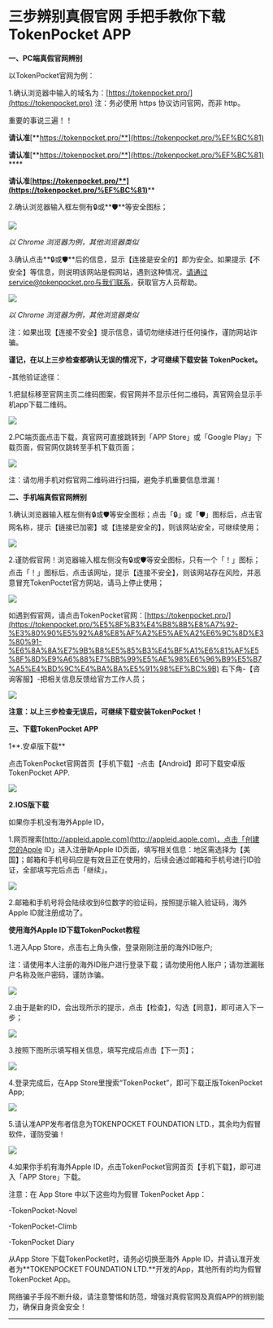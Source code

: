 # 三步辨别真假官网 手把手教你下载TokenPocket APP

**一、PC端真假官网辨别**

以TokenPocket官网为例：

1.确认浏览器中输入的域名为：[https://tokenpocket.pro/](https://tokenpocket.pro) 注：务必使用 https 协议访问官网，而非 http。

重要的事说三遍！！&#x20;

**请认准**[**https://tokenpocket.pro/**](https://tokenpocket.pro/%EF%BC%81)

**请认准**[**https://tokenpocket.pro/**](https://tokenpocket.pro/%EF%BC%81) ****&#x20;

**请认准**[**https://tokenpocket.pro/**](https://tokenpocket.pro/%EF%BC%81)****

2.确认浏览器输入框左侧有🔒或**🛡️**等安全图标；

![](<../../.gitbook/assets/1 (35) (1).png>)



_以 Chrome 浏览器为例，其他浏览器类似_

3.确认点击**🔒或🛡️**后的信息，显示【连接是安全的】即为安全。如果提示【不安全】等信息，则说明该网站是假网站，遇到这种情况，请通过service@tokenpocket.pro与我们联系，获取官方人员帮助。

![](<../../.gitbook/assets/2 (22).png>)



_以 Chrome 浏览器为例，其他浏览器类似_

注：如果出现【连接不安全】提示信息，请切勿继续进行任何操作，谨防网站诈骗。

**谨记，在以上三步检查都确认无误的情况下，才可继续下载安装** **TokenPocket。**

\-其他验证途径：

1.把鼠标移至官网主页二维码图案，假官网并不显示任何二维码，真官网会显示手机app下载二维码。

![](<../../.gitbook/assets/三步辨别真假官网 手把手教你下载TokenPocket APP.png>)

2.PC端页面点击下载，真官网可直接跳转到「APP Store」或「Google Play」下载页面，假官网仅跳转至手机下载页面；

![](<../../.gitbook/assets/4 (12) (1).png>)

注：请勿用手机对假官网二维码进行扫描，避免手机重要信息泄漏！

**二、手机端真假官网辨别**

1.确认浏览器输入框左侧有🔒或🛡️等安全图标；点击「🔒」或「🛡️」图标后，点击官网名称，提示【链接已加密】或【连接是安全的】，则该网站安全，可继续使用；

![](<../../.gitbook/assets/5 (9) (1).png>)

2.谨防假官网！浏览器输入框左侧没有🔒或🛡️等安全图标，只有一个「！」图标；点击「！」图标后，点击该网址，提示【连接不安全】，则该网站存在风险，并恶意冒充TokenPoctet官方网站，请马上停止使用；

![](<../../.gitbook/assets/6 (6) (1).png>)

如遇到假官网，请点击TokenPocket官网：[https://tokenpocket.pro/](https://tokenpocket.pro/%E5%8F%B3%E4%B8%8B%E8%A7%92-%E3%80%90%E5%92%A8%E8%AF%A2%E5%AE%A2%E6%9C%8D%E3%80%91-%E6%8A%8A%E7%9B%B8%E5%85%B3%E4%BF%A1%E6%81%AF%E5%8F%8D%E9%A6%88%E7%BB%99%E5%AE%98%E6%96%B9%E5%B7%A5%E4%BD%9C%E4%BA%BA%E5%91%98%EF%BC%9B) 右下角-【咨询客服】-把相关信息反馈给官方工作人员；

![](<../../.gitbook/assets/7 (3) (1).png>)

**注意：以上三步检查无误后，可继续下载安装TokenPocket！**

**三、下载TokenPocket APP**

1**.安卓版下载**

点击TokenPocket官网首页【手机下载】-点击【Android】即可下载安卓版TokenPocket APP.

![](<../../.gitbook/assets/8 (2) (1).png>)

**2.IOS版下载**

如果你手机没有海外Apple ID，

1.网页搜索[http://appleid.apple.com](http://appleid.apple.com)，点击「创建您的Apple ID」进入注册新Apple ID页面，填写相关信息：地区需选择为【美国】；邮箱和手机号码应是有效且正在使用的，后续会通过邮箱和手机号进行ID验证，全部填写完后点击「继续」。

![](<../../.gitbook/assets/9 (4) (1).png>)

2.邮箱和手机号将会陆续收到6位数字的验证码，按照提示输入验证码，海外Apple ID就注册成功了。

**使用海外Apple ID下载TokenPocket教程**

1.进入App Store，点击右上角头像，登录刚刚注册的海外ID账户;

注：请使用本人注册的海外ID账户进行登录下载；请勿使用他人账户；请勿泄漏账户名称及账户密码，谨防诈骗。

![](<../../.gitbook/assets/10 (2) (1).png>)



2.由于是新的ID，会出现所示的提示，点击【检查】，勾选【同意】，即可进入下一步；

![](<../../.gitbook/assets/11 (2).png>)

3.按照下图所示填写相关信息，填写完成后点击【下一页】；

![](../../.gitbook/assets/12.png)

4.登录完成后，在App Store里搜索“TokenPocket”，即可下载正版TokenPocket App;

![](../../.gitbook/assets/13.png)

5.请认准APP发布者信息为TOKENPOCKET FOUNDATION LTD.，其余均为假冒软件，谨防受骗！

![](../../.gitbook/assets/14.png)

4.如果你手机有海外Apple ID，点击TokenPocket官网首页【手机下载】，即可进入「APP Store」下载。

注意：在 App Store 中以下这些均为假冒 TokenPocket App：

\-TokenPocket-Novel&#x20;

\-TokenPocket-Climb&#x20;

\-TokenPocket Diary

从App Store 下载TokenPocket时，请务必切换至海外 Apple ID，并请认准开发者为**TOKENPOCKET FOUNDATION LTD.**开发的App，其他所有的均为假冒TokenPocket App。

网络骗子手段不断升级，请注意警惕和防范，增强对真假官网及真假APP的辨别能力，确保自身资金安全！

****
